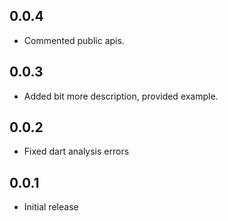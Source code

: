 ## 0.0.4

- Commented public apis.

## 0.0.3

- Added bit more description, provided example.

## 0.0.2

- Fixed dart analysis errors


## 0.0.1

- Initial release
